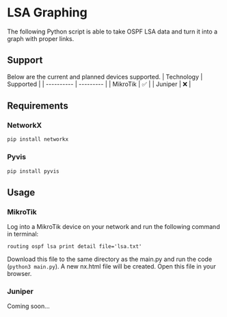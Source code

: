 # LSA Graphing
The following Python script is able to take OSPF LSA data and turn it into a graph with proper links.
## Support
Below are the current and planned devices supported.
| Technology | Supported |
| ---------- | --------- |
|  MikroTik  |    ✅     |
|  Juniper   |    ❌     |
## Requirements
### NetworkX
```bash
pip install networkx
```
### Pyvis
```bash
pip install pyvis
```
## Usage
### MikroTik
Log into a MikroTik device on your network and run the following command in terminal:
```rsc
routing ospf lsa print detail file='lsa.txt'
```
Download this file to the same directory as the main.py and run the code (`python3 main.py`). A new nx.html file will be created. Open this file in your browser.
### Juniper
Coming soon...
